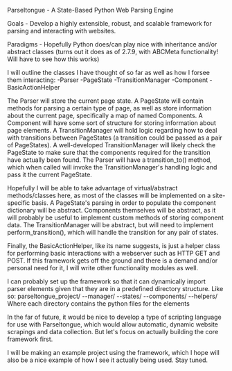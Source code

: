Parseltongue - A State-Based Python Web Parsing Engine

Goals - Develop a highly extensible, robust, and scalable framework for parsing
and interacting with websites.

Paradigms - Hopefully Python does/can play nice with inheritance and/or
abstract classes (turns out it does as of 2.7.9, with ABCMeta functionality!
Will have to see how this works)

I will outline the classes I have thought of so far as well as how I forsee
them interacting: 
-Parser 
-PageState 
-TransitionManager 
-Component
-BasicActionHelper

The Parser will store the current page state.  A PageState will contain methods
for parsing a certain type of page, as well as store information about the
current page, specifically a map of named Components.  A Component will have
some sort of structure for storing information about page elements.  A
TransitionManager will hold logic regarding how to deal with transitions between
PageStates (a transition could be passed as a pair of PageStates). A
well-developed TransitionManager will likely check the PageState to make sure
that the components required for the transition have actually been found.  The
Parser will have a transition_to() method, which when called will invoke the
TransitionManager's handling logic and pass it the current PageState.  

Hopefully I will be able to take advantage of virtual/abstract methods/classes
here, as most of the classes will be implemented on a site-specific basis.  A
PageState's parsing in order to populate the component dictionary will be
abstract.  Components themselves will be abstract, as it will probably be useful
to implement custom methods of storing component data.  The TransitionManager
will be abstract, but will need to implement perform_transition(), which will
handle the transition for any pair of states.  

Finally, the BasicActionHelper, like its name suggests, is just a helper class
for performing basic interactions with a webserver such as HTTP GET and POST.
If this framework gets off the ground and there is a demand and/or personal need
for it, I will write other functionality modules as well.

I can probably set up the framework so that it can dynamically import parser
elements given that they are in a predefined directory structure.  Like so:
parseltongue_project/
  --manager/
  --states/
  --components/
  --helpers/
Where each directory contains the python files for the elements

In the far of future, it would be nice to develop a type of scripting language
for use with Parseltongue, which would allow automatic, dynamic website
scrapings and data collection.  But let's focus on actually building the core
framework first.

I will be making an example project using the framework, which I hope will also
be a nice example of how I see it actually being used.  Stay tuned.
